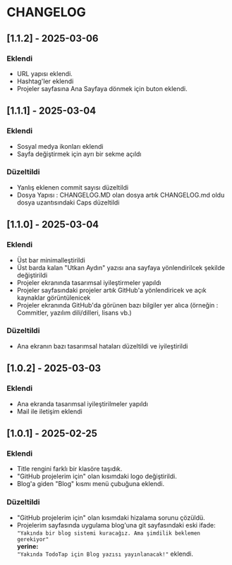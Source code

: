 # CHANGELOG

## [1.1.2] - 2025-03-06

### Eklendi

- URL yapısı eklendi.
- Hashtag'ler eklendi
- Projeler sayfasına Ana Sayfaya dönmek için buton eklendi.

## [1.1.1] - 2025-03-04

### Eklendi

- Sosyal medya ikonları eklendi
- Sayfa değiştirmek için ayrı bir sekme açıldı

### Düzeltildi

- Yanlış eklenen commit sayısı düzeltildi
- Dosya Yapısı : CHANGELOG.MD olan dosya artık CHANGELOG.md oldu dosya uzantısındaki Caps düzeltildi

## [1.1.0] - 2025-03-04

### Eklendi

- Üst bar minimalleştirildi
- Üst barda kalan "Utkan Aydın" yazısı ana sayfaya yönlendirilcek şekilde değiştirildi
- Projeler ekranında tasarımsal iyileştirmeler yapıldı
- Projeler sayfasındaki projeler artık GitHub'a yönlendiricek ve açık kaynaklar görüntülenicek
- Projeler ekranında GitHub'da görünen bazı bilgiler yer alıca (örneğin : Commitler, yazılım dili/dilleri, lisans vb.)

### Düzeltildi

- Ana ekranın bazı tasarımsal hataları düzeltildi ve iyileştirildi

## [1.0.2] - 2025-03-03

### Eklendi

- Ana ekranda tasarımsal iyileştirilmeler yapıldı
- Mail ile iletişim eklendi

## [1.0.1] - 2025-02-25

### Eklendi

- Title rengini farklı bir klasöre taşıdık.
- "GitHub projelerim için" olan kısımdaki logo değiştirildi.
- Blog'a giden "Blog" kısmı menü çubuğuna eklendi.

### Düzeltildi

- "GitHub projelerim için" olan kısımdaki hizalama sorunu çözüldü.
- Projelerim sayfasında uygulama blog'una git sayfasındaki eski ifade:  
  `"Yakında bir blog sistemi kuracağız. Ama şimdilik beklemen gerekiyor"`  
  **yerine:**  
  `"Yakında TodoTap için Blog yazısı yayınlanacak!"` eklendi.
